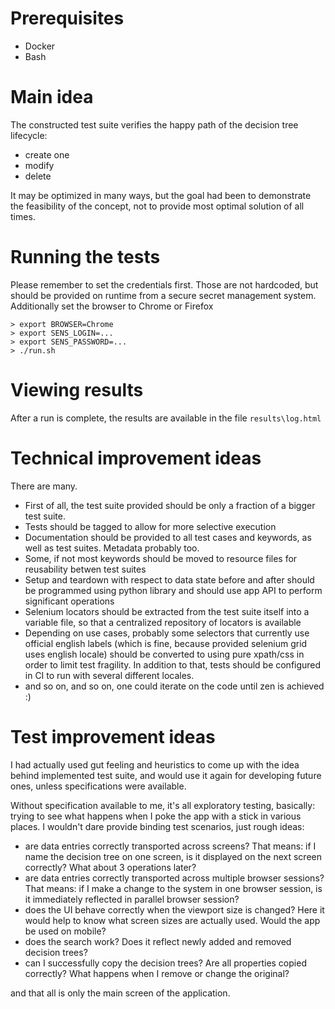 # Prerequisites

- Docker
- Bash

# Main idea

The constructed test suite verifies the happy path of the decision tree lifecycle:

- create one
- modify
- delete

It may be optimized in many ways, but the goal had been to demonstrate the feasibility of the concept, not to provide most optimal solution of all times.

# Running the tests

Please remember to set the credentials first. Those are not hardcoded, but should be provided on runtime from a secure secret management system.
Additionally set the browser to Chrome or Firefox

    > export BROWSER=Chrome
    > export SENS_LOGIN=...
    > export SENS_PASSWORD=...
    > ./run.sh

# Viewing results

After a run is complete, the results are available in the file `results\log.html`

# Technical improvement ideas

There are many. 

- First of all, the test suite provided should be only a fraction of a bigger test suite.
- Tests should be tagged to allow for more selective execution
- Documentation should be provided to all test cases and keywords, as well as test suites. Metadata probably too.
- Some, if not most keywords should be moved to resource files for reusability betwen test suites
- Setup and teardown with respect to data state before and after should be programmed using python library and should use app API to perform significant operations
- Selenium locators should be extracted from the test suite itself into a variable file, so that a centralized repository of locators is available
- Depending on use cases, probably some selectors that currently use official english labels (which is fine, because provided selenium grid uses english locale) should be converted to using pure xpath/css in order to limit test fragility. In addition to that, tests should be configured in CI to run with several different locales.
- and so on, and so on, one could iterate on the code until zen is achieved :)

# Test improvement ideas

I had actually used gut feeling and heuristics to come up with the idea behind implemented test suite, and would use it again for developing future ones, unless specifications were available. 

Without specification available to me, it's all exploratory testing, basically: trying to see what happens when I poke the app with a stick in various places. I wouldn't dare provide binding test scenarios, just rough ideas:

- are data entries correctly transported across screens? That means: if I name the decision tree on one screen, is it displayed on the next screen correctly? What about 3 operations later?
- are data entries correctly transported across multiple browser sessions? That means: if I make a change to the system in one browser session, is it immediately reflected in parallel browser session?
- does the UI behave correctly when the viewport size is changed? Here it would help to know what screen sizes are actually used. Would the app be used on mobile?
- does the search work? Does it reflect newly added and removed decision trees?
- can I successfully copy the decision trees? Are all properties copied correctly? What happens when I remove or change the original?

and that all is only the main screen of the application. 